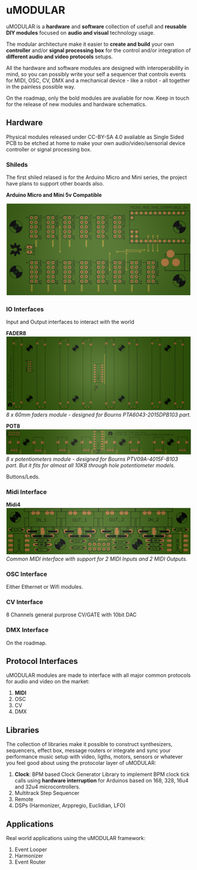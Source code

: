 # uMODULAR

uMODULAR is a **hardware** and **software** collection of usefull and **reusable DIY modules** focused on **audio and visual** technology usage.

The modular architecture make it easier to **create and build** your own **controller** and/or **signal processing box** for the control and/or integration of **different audio and video protocols** setups.

All the hardware and software modules are designed with interoperability in mind, so you can possibly write your self a sequencer that controls events for MIDI, OSC, CV, DMX and a mechanical device - like a robot - all together in the painless possible way.

On the roadmap, only the bold modules are avaliable for now. Keep in touch for the release of new modules and hardware schematics.

## Hardware

Physical modules released under CC-BY-SA 4.0 avaliable as Single Sided PCB to be etched at home to make your own audio/video/sensorial device controller or signal processing box.

### Shileds
The first shiled relased is for the Arduino Micro and Mini series, the project have plans to support other boards also.

**Arduino Micro and Mini 5v Compatible**

![Image of Arduino Micro and Mini uMODULAR Shiled](https://raw.githubusercontent.com/midilab/uMODULAR/master/hardware/shiled/arduino_micro_mini/umodular_shiled_amm-topview.png)

### IO Interfaces 
Input and Output interfaces to interact with the world

**FADER8**
![Image of uMODULAR Fader8](https://raw.githubusercontent.com/midilab/uMODULAR/master/hardware/fader8/umodular_fader8-topview.png)
*8 x 60mm faders module - designed for Bourns PTA6043-2015DPB103 part.*

**POT8**
![Image of uMODULAR Pot8](https://raw.githubusercontent.com/midilab/uMODULAR/master/hardware/pot8/umodular_pot8-topview.png)
*8 x potentiometers module - designed for Bourns PTV09A-4015F-B103 part. But it fits for almost all 10KB through hole potentiometer models.*

Buttons/Leds.

### Midi Interface

**Midi4**
![Image of uMODULAR Midi4](https://raw.githubusercontent.com/midilab/uMODULAR/master/hardware/midi4/umodular_midi4-topview.png)
*Common MIDI interface with support for 2 MIDI Inputs and 2 MIDI Outputs.*

### OSC Interface 
Either Ethernet or Wifi modules.

### CV Interface
8 Channels general purprose CV/GATE with 10bit DAC

### DMX Interface
On the roadmap.


## Protocol Interfaces
uMODULAR modules are made to interface with all major common protocols for audio and video on the market:

1. **MIDI**
2. OSC
3. CV
4. DMX


## Libraries
The collection of libraries make it possible to construct synthesizers, sequencers, effect box, message routers or integrate and sync your performance music setup with video, ligths, motors, sensors or whatever you feel good about using the protocolar layer of uMODULAR:

1. **Clock**: BPM based Clock Generator Library to implement BPM clock tick calls using **hardware interruption** for Arduinos based on 168, 328, 16u4 and 32u4 microcontrollers.
2. Multitrack Step Sequencer
3. Remote
4. DSPs (Harmonizer, Arppregio, Euclidian, LFO)


## Applications
Real world applications using the uMODULAR framework:

1. Event Looper
2. Harmonizer
3. Event Router

